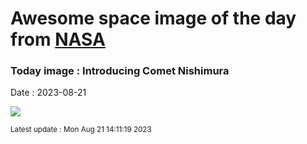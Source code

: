 
# Awesome space image of the day from [NASA](https://api.nasa.gov/)

### Today image : Introducing Comet Nishimura
Date : 2023-08-21

![](https://apod.nasa.gov/apod/image/2308/CometNishimura_Bartlett_1080.jpg)

<small>Latest update : Mon Aug 21 14:11:19 2023</small>
        